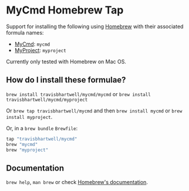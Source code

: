 # MyCmd Homebrew Tap

Support for installing the following using [Homebrew](https://brew.sh) with their associated formula names:

- [MyCmd](https://github.com/travisbhartwell/mycmd): `mycmd`
- [MyProject](https://github.com/travisbhartwell/myproject): `myproject`

Currently only tested with Homebrew on Mac OS.

## How do I install these formulae?

`brew install travisbhartwell/mycmd/mycmd` or `brew install travisbhartwell/mycmd/myproject` 

Or `brew tap travisbhartwell/mycmd` and then `brew install mycmd` or `brew install myproject`.

Or, in a `brew bundle` `Brewfile`:

```ruby
tap "travisbhartwell/mycmd"
brew "mycmd"
brew "myproject"
```

## Documentation

`brew help`, `man brew` or check [Homebrew's documentation](https://docs.brew.sh).
